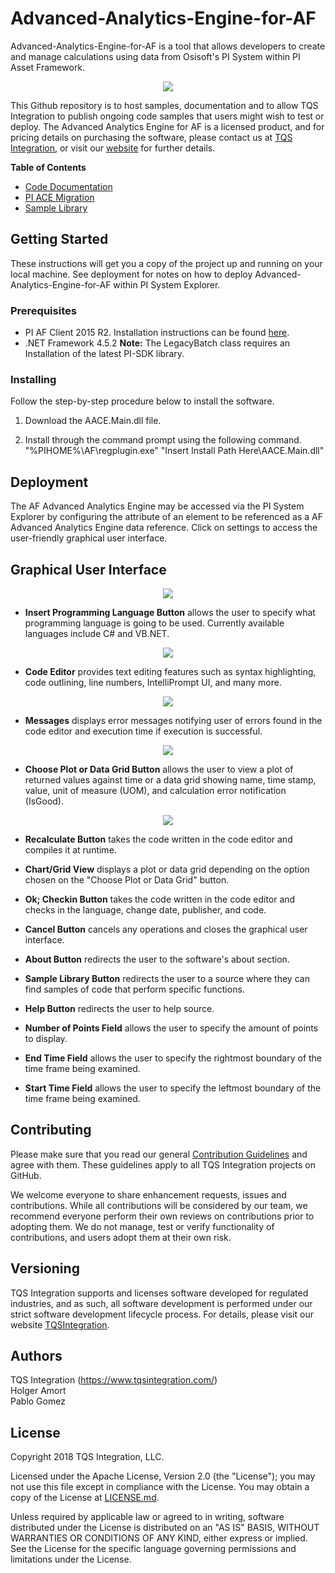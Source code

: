 # Advanced-Analytics-Engine-for-AF

Advanced-Analytics-Engine-for-AF is a tool that allows developers to create and manage calculations using data from Osisoft's PI System within PI Asset Framework.

<p align="center">
  <img src="images/Demo75.gif">
</p>

This Github repository is to host samples, documentation and to allow TQS Integration to publish ongoing code samples that users might wish to test or deploy. The Advanced Analytics Engine for AF is a licensed product, and for pricing details on purchasing the software, please contact us at [TQS Integration](mailto:sales@tqsintegration.com), or visit our [website](www.tqsintegration.com) for further details. 

**Table of Contents**
* [Code Documentation](https://github.com/tqsintegration/Advanced-Calculation-Engine-for-AF/blob/master/Code%20Documentation.md)
* [PI ACE Migration](https://github.com/tqsintegration/Advanced-Calculation-Engine-for-AF/blob/master/PI%20ACE%20Migration.md)
* [Sample Library](https://github.com/tqsintegration/Advanced-Calculation-Engine-for-AF/blob/master/Sample%20Library.md)


## Getting Started

These instructions will get you a copy of the project up and running on your local machine. See deployment for notes on how to deploy Advanced-Analytics-Engine-for-AF within PI System Explorer.

### Prerequisites

* PI AF Client 2015 R2. Installation instructions can be found [here](https://livelibrary.osisoft.com).
* .NET Framework 4.5.2
__Note:__ The LegacyBatch class requires an Installation of the latest PI-SDK library.

### Installing

Follow the step-by-step procedure below to install the software.

1. Download the AACE.Main.dll file.

2. Install through the command prompt using the following command.  
"%PIHOME%\AF\regplugin.exe" "Insert Install Path Here\AACE.Main.dll"

## Deployment

The AF Advanced Analytics Engine may be accessed via the PI System Explorer by configuring the attribute of an element to be referenced as a AF Advanced Analytics Engine data reference. Click on settings to access the user-friendly graphical user interface.

## Graphical User Interface

<p align="center">
  <img src="images/ControlLayout.JPG">
</p>

* **Insert Programming Language Button** allows the user to specify what programming language is going to be used. Currently available languages include C# and VB.NET.

<p align="center">
  <img src="images/LanguageButton75.gif">
</p>

* **Code Editor** provides text editing features such as syntax highlighting, code outlining, line numbers, IntelliPrompt UI, and many more.  

<p align="center">
  <img src="images/CodeEditing75.gif">
</p>

* **Messages** displays error messages notifying user of errors found in the code editor and execution time if execution is successful. 

<p align="center">
  <img src="images/messages75.gif">
</p>

* **Choose Plot or Data Grid Button**  allows the user to view a plot of returned values against time or a data grid showing name, time stamp, value, unit of measure (UOM), and calculation error notification (IsGood). 

<p align="center">
  <img src="images/fields75.gif">
</p>

* **Recalculate Button**  takes the code written in the code editor and compiles it at runtime.  

* **Chart/Grid View** displays a plot or data grid depending on the option chosen on the "Choose Plot or Data Grid" button.  

* **Ok; Checkin Button** takes the code written in the code editor and checks in the language, change date, publisher, and code.  

* **Cancel Button**  cancels any operations and closes the graphical user interface.  

* **About Button**  redirects the user to the software's about section.

* **Sample Library Button** redirects the user to a source where they can find samples of code that perform specific functions.  

* **Help Button** redirects the user to help source.  

* **Number of Points Field**  allows the user to specify the amount of points to display.  

* **End Time Field**  allows the user to specify the rightmost boundary of the time frame being examined.  

* **Start Time Field**  allows the user to specify the leftmost boundary of the time frame being examined.  

## Contributing
Please make sure that you read our general [Contribution Guidelines](CODE_OF_CONDUCT.md) and agree with them. These guidelines apply to all TQS Integration projects on GitHub.

We welcome everyone to share enhancement requests, issues and contributions. While all contributions will be considered by our team, we recommend everyone perform their own reviews on contributions prior to adopting them. We do not manage, test or verify functionality of contributions, and users adopt them at their own risk. 

## Versioning

TQS Integration supports and licenses software developed for regulated industries, and as such, all software development is performed under our strict software development lifecycle process. For details, please visit our website [TQSIntegration](https://www.tqsintegration.com/).

## Authors
TQS Integration (https://www.tqsintegration.com/)  
Holger Amort  
Pablo Gomez  

## License
Copyright 2018 TQS Integration, LLC.

Licensed under the Apache License, Version 2.0 (the "License"); you may not use this file except in compliance with the License. You may obtain a copy of the License at [LICENSE.md](LICENSE.md).

Unless required by applicable law or agreed to in writing, software distributed under the License is distributed on an "AS IS" BASIS, WITHOUT WARRANTIES OR CONDITIONS OF ANY KIND, either express or implied. See the License for the specific language governing permissions and limitations under the License.
